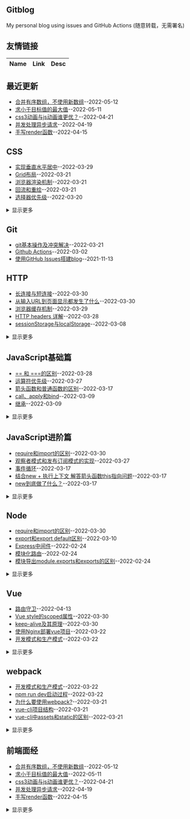 ## Gitblog
My personal blog using issues and GitHub Actions (随意转载，无需署名)
## 友情链接
| Name | Link | Desc | 
 | ---- | ---- | ---- |
## 最近更新
- [合并有序数组，不使用新数组](https://github.com/Twlig/issuesBlog/issues/101)--2022-05-12
- [求小于目标值的最大值](https://github.com/Twlig/issuesBlog/issues/100)--2022-05-11
- [css3动画与js动画谁更优？](https://github.com/Twlig/issuesBlog/issues/99)--2022-04-21
- [并发处理异步请求](https://github.com/Twlig/issuesBlog/issues/98)--2022-04-19
- [手写render函数](https://github.com/Twlig/issuesBlog/issues/97)--2022-04-15
## CSS
- [实现垂直水平居中](https://github.com/Twlig/issuesBlog/issues/81)--2022-03-29
- [Grid布局](https://github.com/Twlig/issuesBlog/issues/66)--2022-03-21
- [浏览器渲染机制](https://github.com/Twlig/issuesBlog/issues/60)--2022-03-21
- [回流和重绘](https://github.com/Twlig/issuesBlog/issues/59)--2022-03-21
- [选择器优先级](https://github.com/Twlig/issuesBlog/issues/58)--2022-03-20
<details><summary>显示更多</summary>

- [选择器类型](https://github.com/Twlig/issuesBlog/issues/57)--2022-03-20
- [position定位](https://github.com/Twlig/issuesBlog/issues/56)--2022-03-20
- [flex布局](https://github.com/Twlig/issuesBlog/issues/55)--2022-03-20
- [行内元素和块级元素](https://github.com/Twlig/issuesBlog/issues/54)--2022-03-20
- [清除浮动](https://github.com/Twlig/issuesBlog/issues/53)--2022-03-20
- [BFC及其应用](https://github.com/Twlig/issuesBlog/issues/52)--2022-03-18
- [响应式布局](https://github.com/Twlig/issuesBlog/issues/16)--2022-03-04
</details>

## Git
- [git基本操作及冲突解决](https://github.com/Twlig/issuesBlog/issues/67)--2022-03-21
- [Github Actions](https://github.com/Twlig/issuesBlog/issues/13)--2022-03-02
- [使用GitHub Issues搭建blog](https://github.com/Twlig/issuesBlog/issues/2)--2021-11-13
## HTTP
- [长连接与短连接](https://github.com/Twlig/issuesBlog/issues/85)--2022-03-30
- [从输入URL到页面显示都发生了什么](https://github.com/Twlig/issuesBlog/issues/84)--2022-03-30
- [浏览器缓存机制](https://github.com/Twlig/issuesBlog/issues/82)--2022-03-29
- [HTTP headers 详解](https://github.com/Twlig/issuesBlog/issues/79)--2022-03-28
- [sessionStorage与localStorage](https://github.com/Twlig/issuesBlog/issues/24)--2022-03-08
<details><summary>显示更多</summary>

- [cookie、session与token](https://github.com/Twlig/issuesBlog/issues/23)--2022-03-08
- [Ajax](https://github.com/Twlig/issuesBlog/issues/22)--2022-03-08
- [跨域访问](https://github.com/Twlig/issuesBlog/issues/8)--2022-02-24
</details>

## JavaScript基础篇
- [== 和 ===的区别](https://github.com/Twlig/issuesBlog/issues/78)--2022-03-28
- [运算符优先级](https://github.com/Twlig/issuesBlog/issues/77)--2022-03-27
- [箭头函数和普通函数的区别](https://github.com/Twlig/issuesBlog/issues/47)--2022-03-17
- [call、apply和bind](https://github.com/Twlig/issuesBlog/issues/28)--2022-03-09
- [继承](https://github.com/Twlig/issuesBlog/issues/27)--2022-03-09
<details><summary>显示更多</summary>

- [映射与弱映射、集合与弱集合](https://github.com/Twlig/issuesBlog/issues/26)--2022-03-09
- [Array及常用方法](https://github.com/Twlig/issuesBlog/issues/25)--2022-03-08
- [sessionStorage与localStorage](https://github.com/Twlig/issuesBlog/issues/24)--2022-03-08
- [Ajax](https://github.com/Twlig/issuesBlog/issues/22)--2022-03-08
- [JSON](https://github.com/Twlig/issuesBlog/issues/21)--2022-03-07
- [事件处理与事件委托](https://github.com/Twlig/issuesBlog/issues/20)--2022-03-07
- [冒泡与捕获](https://github.com/Twlig/issuesBlog/issues/19)--2022-03-06
- [BOM](https://github.com/Twlig/issuesBlog/issues/18)--2022-03-06
- [setTimeout和setInterval](https://github.com/Twlig/issuesBlog/issues/17)--2022-03-06
- [async和await](https://github.com/Twlig/issuesBlog/issues/15)--2022-03-04
- [Promise](https://github.com/Twlig/issuesBlog/issues/14)--2022-03-03
- [函数](https://github.com/Twlig/issuesBlog/issues/12)--2022-03-01
- [原型与原型链](https://github.com/Twlig/issuesBlog/issues/11)--2022-02-28
- [对象](https://github.com/Twlig/issuesBlog/issues/10)--2022-02-28
- [变量与作用域](https://github.com/Twlig/issuesBlog/issues/9)--2022-02-25
</details>

## JavaScript进阶篇
- [require和import的区别](https://github.com/Twlig/issuesBlog/issues/87)--2022-03-30
- [观察者模式和发布订阅模式的实现](https://github.com/Twlig/issuesBlog/issues/76)--2022-03-27
- [事件循环](https://github.com/Twlig/issuesBlog/issues/51)--2022-03-17
- [结合new + 执行上下文  解答箭头函数this指向问题](https://github.com/Twlig/issuesBlog/issues/50)--2022-03-17
- [new到底做了什么？](https://github.com/Twlig/issuesBlog/issues/49)--2022-03-17
<details><summary>显示更多</summary>

- [JavaScript执行上下文](https://github.com/Twlig/issuesBlog/issues/48)--2022-03-17
</details>

## Node
- [require和import的区别](https://github.com/Twlig/issuesBlog/issues/87)--2022-03-30
- [export和export default区别](https://github.com/Twlig/issuesBlog/issues/29)--2022-03-10
- [Express中间件](https://github.com/Twlig/issuesBlog/issues/7)--2022-02-24
- [模块化路由](https://github.com/Twlig/issuesBlog/issues/6)--2022-02-24
- [模块导出module.exports和exports的区别](https://github.com/Twlig/issuesBlog/issues/5)--2022-02-24
<details><summary>显示更多</summary>

- [Node.js模块化](https://github.com/Twlig/issuesBlog/issues/4)--2022-02-24
</details>

## Vue
- [路由守卫](https://github.com/Twlig/issuesBlog/issues/95)--2022-04-13
- [Vue style的scoped属性](https://github.com/Twlig/issuesBlog/issues/86)--2022-03-30
- [keep-alive及其原理](https://github.com/Twlig/issuesBlog/issues/83)--2022-03-30
- [使用Nginx部署vue项目](https://github.com/Twlig/issuesBlog/issues/70)--2022-03-22
- [开发模式和生产模式](https://github.com/Twlig/issuesBlog/issues/69)--2022-03-22
<details><summary>显示更多</summary>

- [npm run dev启动过程](https://github.com/Twlig/issuesBlog/issues/68)--2022-03-22
- [MVC和MVVM的区别](https://github.com/Twlig/issuesBlog/issues/65)--2022-03-21
- [如何解决双向绑定和 vuex 存在冲突](https://github.com/Twlig/issuesBlog/issues/46)--2022-03-17
- [Vuex](https://github.com/Twlig/issuesBlog/issues/45)--2022-03-17
- [Vue的渲染流程（二）：patch算法](https://github.com/Twlig/issuesBlog/issues/44)--2022-03-17
- [vue性能提升](https://github.com/Twlig/issuesBlog/issues/43)--2022-03-16
- [VNode类型](https://github.com/Twlig/issuesBlog/issues/42)--2022-03-16
- [Vue的渲染流程（一）：模板编译成渲染函数](https://github.com/Twlig/issuesBlog/issues/41)--2022-03-16
- [为何使用虚拟DOM](https://github.com/Twlig/issuesBlog/issues/40)--2022-03-16
- [变化侦测原理](https://github.com/Twlig/issuesBlog/issues/39)--2022-03-16
- [Vue大小写总结](https://github.com/Twlig/issuesBlog/issues/35)--2022-03-12
- [组件](https://github.com/Twlig/issuesBlog/issues/34)--2022-03-12
- [动态class和style](https://github.com/Twlig/issuesBlog/issues/33)--2022-03-11
- [计算属性](https://github.com/Twlig/issuesBlog/issues/32)--2022-03-11
- [Vue修饰符](https://github.com/Twlig/issuesBlog/issues/31)--2022-03-11
- [Vue基础指令](https://github.com/Twlig/issuesBlog/issues/30)--2022-03-11
</details>

## webpack
- [开发模式和生产模式](https://github.com/Twlig/issuesBlog/issues/69)--2022-03-22
- [npm run dev启动过程](https://github.com/Twlig/issuesBlog/issues/68)--2022-03-22
- [为什么要使用webpack?](https://github.com/Twlig/issuesBlog/issues/64)--2022-03-21
- [vue-cli项目结构](https://github.com/Twlig/issuesBlog/issues/63)--2022-03-21
- [vue-cli中assets和static的区别](https://github.com/Twlig/issuesBlog/issues/62)--2022-03-21
<details><summary>显示更多</summary>

- [package和package-lock区别](https://github.com/Twlig/issuesBlog/issues/61)--2022-03-21
</details>

## 前端面经
- [合并有序数组，不使用新数组](https://github.com/Twlig/issuesBlog/issues/101)--2022-05-12
- [求小于目标值的最大值](https://github.com/Twlig/issuesBlog/issues/100)--2022-05-11
- [css3动画与js动画谁更优？](https://github.com/Twlig/issuesBlog/issues/99)--2022-04-21
- [并发处理异步请求](https://github.com/Twlig/issuesBlog/issues/98)--2022-04-19
- [手写render函数](https://github.com/Twlig/issuesBlog/issues/97)--2022-04-15
<details><summary>显示更多</summary>

- [递归实现反转数字](https://github.com/Twlig/issuesBlog/issues/96)--2022-04-13
- [手写Promise.race](https://github.com/Twlig/issuesBlog/issues/94)--2022-04-13
- [模糊匹配高亮](https://github.com/Twlig/issuesBlog/issues/93)--2022-04-13
- [正则匹配模板字符串](https://github.com/Twlig/issuesBlog/issues/92)--2022-04-08
- [处理大数千分位](https://github.com/Twlig/issuesBlog/issues/91)--2022-04-02
- [深拷贝](https://github.com/Twlig/issuesBlog/issues/90)--2022-04-02
- [requestAnimationFrame](https://github.com/Twlig/issuesBlog/issues/89)--2022-03-31
- [函数柯里化](https://github.com/Twlig/issuesBlog/issues/88)--2022-03-30
- [手写Promise.all](https://github.com/Twlig/issuesBlog/issues/80)--2022-03-28
- [观察者模式和发布订阅模式的实现](https://github.com/Twlig/issuesBlog/issues/76)--2022-03-27
- [CDN](https://github.com/Twlig/issuesBlog/issues/75)--2022-03-27
- [倒计时](https://github.com/Twlig/issuesBlog/issues/74)--2022-03-27
- [为什么setTimeout()比setInterval()稳定](https://github.com/Twlig/issuesBlog/issues/73)--2022-03-24
- [后端返回的64位大数，前端怎么处理精度丢失的问题](https://github.com/Twlig/issuesBlog/issues/72)--2022-03-24
- [实现LazyMan](https://github.com/Twlig/issuesBlog/issues/71)--2022-03-23
- [实现sleep函数](https://github.com/Twlig/issuesBlog/issues/38)--2022-03-16
- [防抖和节流](https://github.com/Twlig/issuesBlog/issues/37)--2022-03-15
- [扁平化数组](https://github.com/Twlig/issuesBlog/issues/36)--2022-03-15
</details>

